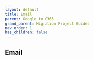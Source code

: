 ```yaml
---
layout: default
title: Email
parent: Google to O365
grand_parent: Migration Project Guides
nav_order: 1
has_children: false
---
```


## Email
